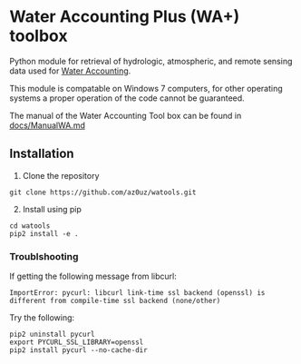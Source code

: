 # Water Accounting Plus (WA+) toolbox

Python module for retrieval of hydrologic, atmospheric, and remote sensing data used for [Water Accounting](http://www.wateraccounting.org/).

This module is compatable on Windows 7 computers, for other operating systems a proper operation of the code cannot be guaranteed.

The manual of the Water Accounting Tool box can be found in [docs/ManualWA.md](https://github.com/wateraccounting/wa/blob/master/docs/ManualWA.md)

## Installation

1. Clone the repository
```
git clone https://github.com/az0uz/watools.git
```
2. Install using pip
```
cd watools
pip2 install -e .
```

### Troublshooting
If getting the following message from libcurl:
```
ImportError: pycurl: libcurl link-time ssl backend (openssl) is different from compile-time ssl backend (none/other)
```
Try the following:
```
pip2 uninstall pycurl
export PYCURL_SSL_LIBRARY=openssl
pip2 install pycurl --no-cache-dir
```
